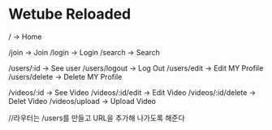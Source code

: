 # Wetube Reloaded

/ -> Home

/join -> Join
/login -> Login
/search -> Search

/users/:id -> See user
/users/logout -> Log Out
/users/edit -> Edit MY Profile
/users/delete -> Delete MY Profile

/videos/:id -> See Video
/videos/:id/edit -> Edit Video
/videos/:id/delete -> Delet Video
/videos/upload -> Upload Video

//라우터는 /users를 만들고 URL을 추가해 나가도록 해준다
